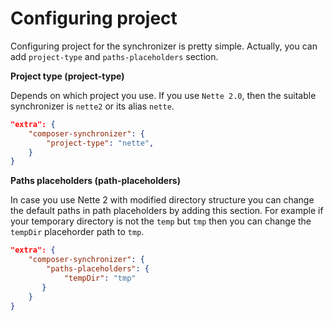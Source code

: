 # Configuring project
Configuring project for the synchronizer is pretty simple. Actually,
you can add `project-type` and `paths-placeholders` section.

**Project type (project-type)**

Depends on which project you use. If you use `Nette 2.0`, then the suitable
synchronizer is `nette2` or its alias `nette`.

````JSON
"extra": {
    "composer-synchronizer": {
        "project-type": "nette",
    }
}
````

**Paths placeholders (path-placeholders)**

In case you use Nette 2 with modified directory structure you can change the default
paths in path placeholders by adding this section.
For example if your temporary directory is not the `temp` but `tmp`
then you can change the `tempDir` placehorder path to `tmp`.

````JSON
"extra": {
    "composer-synchronizer": {
        "paths-placeholders": {
            "tempDir": "tmp"
       }
    }
}
````
